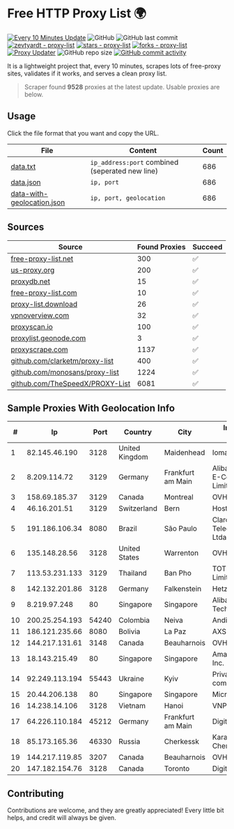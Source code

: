 
# Free HTTP Proxy List 🌍

[![Every 10 Minutes Update](https://github.com/mertguvencli/http-proxy-list/actions/workflows/main.yml/badge.svg?branch=main)](https://github.com/mertguvencli/http-proxy-list/actions/workflows/main.yml)
![GitHub](https://img.shields.io/github/license/mertguvencli/http-proxy-list)
![GitHub last commit](https://img.shields.io/github/last-commit/mertguvencli/http-proxy-list)
[![zevtyardt - proxy-list](https://img.shields.io/static/v1?label=zevtyardt&message=proxy-list&color=blue&logo=github)](https://github.com/zevtyardt/proxy-list "Go to GitHub repo")
[![stars - proxy-list](https://img.shields.io/github/stars/zevtyardt/proxy-list?style=social)](https://github.com/zevtyardt/proxy-list)
[![forks - proxy-list](https://img.shields.io/github/forks/zevtyardt/proxy-list?style=social)](https://github.com/zevtyardt/proxy-list)
[![Proxy Updater](https://github.com/zevtyardt/proxy-list/workflows/Proxy%20Updater/badge.svg)](https://github.com/zevtyardt/proxy-list/actions?query=workflow:"Proxy+Updater")
![GitHub repo size](https://img.shields.io/github/repo-size/zevtyardt/proxy-list)
[![GitHub commit activity](https://img.shields.io/github/commit-activity/m/zevtyardt/proxy-list?logo=commits)](https://github.com/zevtyardt/proxy-list/commits/main)

It is a lightweight project that, every 10 minutes, scrapes lots of free-proxy sites, validates if it works, and serves a clean proxy list.

> Scraper found **9528** proxies at the latest update. Usable proxies are below.

## Usage

Click the file format that you want and copy the URL.

|File|Content|Count|
|----|-------|-----|
|[data.txt](https://raw.githubusercontent.com/mertguvencli/http-proxy-list/main/proxy-list/data.txt)|`ip_address:port` combined (seperated new line)|686|
|[data.json](https://raw.githubusercontent.com/mertguvencli/http-proxy-list/main/proxy-list/data.json)|`ip, port`|686|
|[data-with-geolocation.json](https://raw.githubusercontent.com/mertguvencli/http-proxy-list/main/proxy-list/data-with-geolocation.json)|`ip, port, geolocation`|686|

## Sources

|Source|Found Proxies|Succeed|
|------|-------------|-------|
|[free-proxy-list.net](https://free-proxy-list.net)|300|✅|
|[us-proxy.org](https://www.us-proxy.org)|200|✅|
|[proxydb.net](http://proxydb.net)|15|✅|
|[free-proxy-list.com](https://free-proxy-list.com/?page=&port=&type%5B%5D=http&type%5B%5D=https&up_time=0&search=Search)|10|✅|
|[proxy-list.download](https://www.proxy-list.download/HTTP)|26|✅|
|[vpnoverview.com](https://vpnoverview.com/privacy/anonymous-browsing/free-proxy-servers)|32|✅|
|[proxyscan.io](https://www.proxyscan.io)|100|✅|
|[proxylist.geonode.com](https://proxylist.geonode.com/api/proxy-list?limit=300&page=1&sort_by=lastChecked&sort_type=desc&protocols=http,https)|3|✅|
|[proxyscrape.com](https://api.proxyscrape.com/v2/?request=displayproxies&protocol=http&timeout=10000&country=all&ssl=all&anonymity=all)|1137|✅|
|[github.com/clarketm/proxy-list](https://raw.githubusercontent.com/clarketm/proxy-list/master/proxy-list-raw.txt)|400|✅|
|[github.com/monosans/proxy-list](https://raw.githubusercontent.com/monosans/proxy-list/main/proxies/http.txt)|1224|✅|
|[github.com/TheSpeedX/PROXY-List](https://raw.githubusercontent.com/TheSpeedX/PROXY-List/master/http.txt)|6081|✅|


## Sample Proxies With Geolocation Info

|#|Ip|Port|Country|City|Internet Service Provider|
|-|--|----|-------|----|-------------------------|
|1|82.145.46.190|3128|United Kingdom|Maidenhead|Iomart Hosting Ltd|
|2|8.209.114.72|3129|Germany|Frankfurt am Main|Alibaba.com Singapore E-Commerce Private Limited|
|3|158.69.185.37|3129|Canada|Montreal|OVH SAS|
|4|46.16.201.51|3129|Switzerland|Bern|Hosteur SA|
|5|191.186.106.34|8080|Brazil|São Paulo|Claro NXT Telecomunicacoes Ltda|
|6|135.148.28.56|3128|United States|Warrenton|OVH US LLC|
|7|113.53.231.133|3129|Thailand|Ban Pho|TOT Public Company Limited|
|8|142.132.201.86|3128|Germany|Falkenstein|Hetzner Online GmbH|
|9|8.219.97.248|80|Singapore|Singapore|Alibaba (US) Technology Co., Ltd.|
|10|200.25.254.193|54240|Colombia|Neiva|Andinet ON Line|
|11|186.121.235.66|8080|Bolivia|La Paz|AXS Bolivia S. A.|
|12|144.217.131.61|3148|Canada|Beauharnois|OVH Hosting|
|13|18.143.215.49|80|Singapore|Singapore|Amazon Technologies Inc.|
|14|92.249.113.194|55443|Ukraine|Kyiv|Private "Stock company "Sater"|
|15|20.44.206.138|80|Singapore|Singapore|Microsoft Corporation|
|16|14.238.14.106|3128|Vietnam|Hanoi|VNPT|
|17|64.226.110.184|45212|Germany|Frankfurt am Main|DigitalOcean, LLC|
|18|85.173.165.36|46330|Russia|Cherkessk|Karachaevo-Cherkesskelektrosvyaz|
|19|144.217.119.85|3207|Canada|Beauharnois|OVH Hosting|
|20|147.182.154.76|3128|Canada|Toronto|DigitalOcean, LLC|



## Contributing

Contributions are welcome, and they are greatly appreciated! Every
little bit helps, and credit will always be given.

